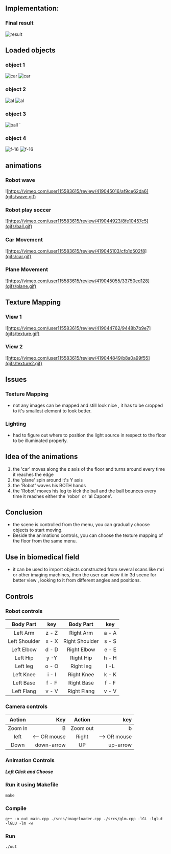 

## Implementation:
### Final result 
<!-- ![result](https://i.ibb.co/60hstCg/implem.png) -->

![result](./screenshots/implem.png)

## Loaded objects 
### object 1
<!-- ![car](https://i.ibb.co/bstxX8R/car2.png) -->
<!-- ![car](https://i.ibb.co/smLJ4Lp/car.png) -->
![car](./screenshots/car2.png)
![car](./screenshots/car.png)

### object 2
<!-- ![al](https://i.ibb.co/nCMK2PZ/al2.png)
![al](https://i.ibb.co/rKPyJQt/al.png) -->
![al](./screenshots/al2.png)
![al](./screenshots/al.png)

### object 3
<!-- ![ball](https://i.ibb.co/ky4GtDL/ball.png) -->
![ball](./screenshots/ball.png)
`
### object 4
<!-- ![f-16](https://i.ibb.co/TRkgv8X/f-16-2.png) -->
<!-- ![f-16](https://i.ibb.co/6JfLDRX/f-16.png) -->
![f-16](./screenshots/f-16-2.png)
![f-16](./screenshots/f-16.png)


## animations

### Robot wave
<!-- ![https://vimeo.com/user115583615/review/419045016/af9ce62da6](https://vimeo.com/user115583615/review/419045016/af9ce62da6) -->
![https://vimeo.com/user115583615/review/419045016/af9ce62da6](gifs/wave.gif)
### Robot play soccer
<!-- ![https://vimeo.com/user115583615/review/419044923/8fe10457c5](https://vimeo.com/user115583615/review/419044923/8fe10457c5) -->
![https://vimeo.com/user115583615/review/419044923/8fe10457c5](gifs/ball.gif)
### Car Movement
<!-- ![https://vimeo.com/user115583615/review/419045103/cfb1d502f8](https://vimeo.com/user115583615/review/419045103/cfb1d502f8) -->

![https://vimeo.com/user115583615/review/419045103/cfb1d502f8](gifs/car.gif)

### Plane Movement
<!-- ![https://vimeo.com/user115583615/review/419045055/33750ed128](https://vimeo.com/user115583615/review/419045055/33750ed128) -->
![https://vimeo.com/user115583615/review/419045055/33750ed128](gifs/plane.gif)
## Texture Mapping
### View 1 
<!-- ![https://vimeo.com/user115583615/review/419044762/9448b7b9e7](https://vimeo.com/user115583615/review/419044762/9448b7b9e7) -->
![https://vimeo.com/user115583615/review/419044762/9448b7b9e7](gifs/texture.gif)
### View 2
<!-- ![https://vimeo.com/user115583615/review/419044849/b8a0a99f55](https://vimeo.com/user115583615/review/419044849/b8a0a99f55) -->
![https://vimeo.com/user115583615/review/419044849/b8a0a99f55](gifs/texture2.gif)

## Issues 

### Texture Mapping
- not any images can be mapped and still look nice , it has to be cropped to it's smallest element to look better.
### Lighting 
- had to figure out where to position the light source in respect to the floor to be illuminated properly.


## Idea of the animations
<!-- - The idea came to me when i was looking from my window down the street. -->
<!-- - I call it "el3ab b3eed ya 7mada bdl m2t3 elkora". -->
1. the 'car' moves along the z axis of the floor and turns around every time it reaches the edge
2. the 'plane' spin around it's Y axis 
3. the 'Robot' waves his BOTH hands
4. the 'Robot' moves his leg to kick the ball and the ball bounces every time it reaches either the 'robor' or 'al Capone'.  

## Conclusion
 - the scene is controlled from the menu, you can gradually choose objects to start moving.
 - Beside the animations controls,  you can choose the texture mapping of the floor from the same menu.

## Use in biomedical field
- it can be used to import objects constructed from several scans like mri or other imaging machines, then the user can view it in 3d scene for better view , looking to it from different angles and positions.

## Controls
### Robot controls

<!-- | Robot        | key           | controls  || -->
<!-- | ------------- |:-------------:| -----:| -----:| -->
| **Body Part**   | **key**    | **Body Part**     |**key**|
| :-------------:   |:----------:| :-----------------:| :-----:|
| Left Arm        | z - Z      |  Right Arm        | a - A |
|  Left Shoulder  | x - X      |   Right Shoulder  | s - S |
|  Left Elbow     |   d - D    |   Right Elbow     | e - E |
|Left Hip         | y -Y       |Right Hip          | h - H |
|Left leg         | o - O      |Right leg          |l -L   |
|Left Knee        |i - I       |Right Knee         |k - K  |
|Left Base        |f - F       |Right Base         |f - F  |
|Left Flang       |v - V       |Right Flang        |v - V  |

### Camera controls
|Action|Key |Action|key|
|:-----:|-----:|:-----:|-----:|
|Zoom In |B|Zoom out|b|
|left| <-- OR mouse|Right| --> OR mouse|
|Down|down-arrow|UP|up-arrow|


### Animation Controls
**_Left Click and Choose_**

### Run it using Makefile
`make`

### Compile 

`g++ -o out main.cpp ./srcs/imageloader.cpp ./srcs/glm.cpp -lGL -lglut -lGLU -lm -w`
<!-- `g++ -o out SBE306B_Spring20_Project_Group_04.cpp ./srcs/imageloader.cpp ./srcs/glm.cpp -lGL -lglut -lGLU -lm` -->
### Run 

`./out`
